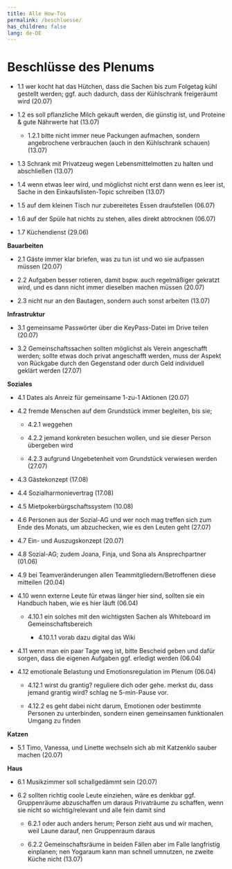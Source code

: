 ```yaml
---
title: Alle How-Tos
permalink: /beschluesse/
has_children: false
lang: de-DE
---
```


# Beschlüsse des Plenums

- 1.1 wer kocht hat das Hütchen, dass die Sachen bis zum Folgetag kühl gestellt werden; ggf. auch dadurch, dass der Kühlschrank freigeräumt wird (20.07)
    
- 1.2 es soll pflanzliche Milch gekauft werden, die günstig ist, und Proteine & gute Nährwerte hat (13.07)
    
    - 1.2.1 bitte nicht immer neue Packungen aufmachen, sondern angebrochene verbrauchen (auch in den Kühlschrank schauen) (13.07)
        
- 1.3 Schrank mit Privatzeug wegen Lebensmittelmotten zu halten und abschließen (13.07)
    
- 1.4 wenn etwas leer wird, und möglichst nicht erst dann wenn es leer ist, Sache in den Einkaufslisten-Topic schreiben (13.07)
    
- 1.5 auf dem kleinen Tisch nur zubereitetes Essen draufstellen (06.07)
    
- 1.6 auf der Spüle hat nichts zu stehen, alles direkt abtrocknen (06.07)
    
- 1.7 Küchendienst (29.06)
    

  

**Bauarbeiten**

- 2.1 Gäste immer klar briefen, was zu tun ist und wo sie aufpassen müssen (20.07)
    
- 2.2 Aufgaben besser rotieren, damit bspw. auch regelmäßiger gekratzt wird, und es dann nicht immer dieselben machen müssen (20.07)
    
- 2.3 nicht nur an den Bautagen, sondern auch sonst arbeiten (13.07)
    

  

**Infrastruktur**

- 3.1 gemeinsame Passwörter über die KeyPass-Datei im Drive teilen (20.07)
    
- 3.2 Gemeinschaftssachen sollten möglichst als Verein angeschafft werden; sollte etwas doch privat angeschafft werden, muss der Aspekt von Rückgabe durch den Gegenstand oder durch Geld individuell geklärt werden (27.07)
    

  

  

**Soziales**

- 4.1 Dates als Anreiz für gemeinsame 1-zu-1 Aktionen (20.07)
    
- 4.2 fremde Menschen auf dem Grundstück immer begleiten, bis sie;
    
    - 4.2.1 weggehen
        
    - 4.2.2 jemand konkreten besuchen wollen, und sie dieser Person übergeben wird
        
    - 4.2.3 aufgrund Ungebetenheit vom Grundstück verwiesen werden (27.07)
        
- 4.3 Gästekonzept (17.08)
    
- 4.4 Sozialharmonievertrag (17.08)
    
- 4.5 Mietpokerbürgschaftssystem (10.08)
    
- 4.6 Personen aus der Sozial-AG und wer noch mag treffen sich zum Ende des Monats, um abzuchecken, wie es den Leuten geht (27.07)
    
- 4.7 Ein- und Auszugskonzept (20.07)
    
- 4.8 Sozial-AG; zudem Joana, Finja, und Sona als Ansprechpartner (01.06)
    
- 4.9 bei Teamveränderungen allen Teammitgliedern/Betroffenen diese mitteilen (20.04)
    
- 4.10 wenn externe Leute für etwas länger hier sind, sollten sie ein Handbuch haben, wie es hier läuft (06.04)
    
    - 4.10.1 ein solches mit den wichtigsten Sachen als Whiteboard im Gemeinschaftsbereich
        
        - 4.10.1.1 vorab dazu digital das Wiki
            
- 4.11 wenn man ein paar Tage weg ist, bitte Bescheid geben und dafür sorgen, dass die eigenen Aufgaben ggf. erledigt werden (06.04)
    
- 4.12 emotionale Belastung und Emotionsregulation im Plenum (06.04)
    
    - 4.12.1 wirst du grantig? reguliere dich oder gehe. merkst du, dass jemand grantig wird? schlag ne 5-min-Pause vor.
        
    - 4.12.2 es geht dabei nicht darum, Emotionen oder bestimmte Personen zu unterbinden, sondern einen gemeinsamen funktionalen Umgang zu finden
        

  

  

  

**Katzen**

- 5.1 Timo, Vanessa, und Linette wechseln sich ab mit Katzenklo sauber machen (20.07)
    

  

**Haus**

- 6.1 Musikzimmer soll schallgedämmt sein (20.07)
    
- 6.2 sollten richtig coole Leute einziehen, wäre es denkbar ggf. Gruppenräume abzuschaffen um daraus Privaträume zu schaffen, wenn sie nicht so wichtig/relevant und alle fein damit sind
    
    - 6.2.1 oder auch anders herum; Person zieht aus und wir machen, weil Laune darauf, nen Gruppenraum daraus
        
    - 6.2.2 Gemeinschaftsräume in beiden Fällen aber im Falle langfristig einplanen; nen Yogaraum kann man schnell umnutzen, ne zweite Küche nicht (13.07)